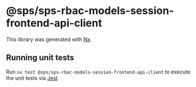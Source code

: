 # @sps/sps-rbac-models-session-frontend-api-client

This library was generated with [Nx](https://nx.dev).

## Running unit tests

Run `nx test @sps/sps-rbac-models-session-frontend-api-client` to execute the unit tests via [Jest](https://jestjs.io).
